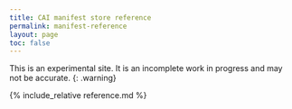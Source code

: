 ```yaml
---
title: CAI manifest store reference
permalink: manifest-reference
layout: page
toc: false
---
```


This is an experimental site. It is an incomplete work in progress and may not be accurate.
{: .warning}

{% include_relative reference.md %}
